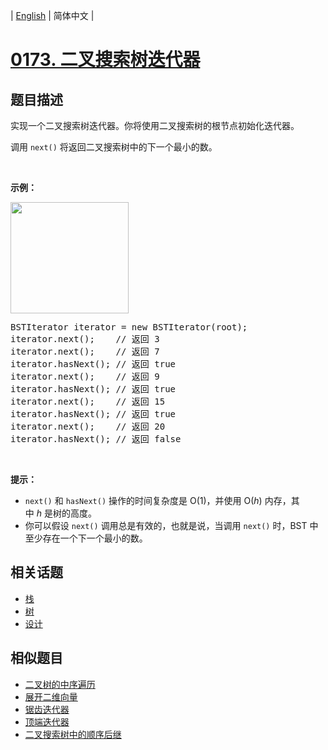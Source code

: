 
| [English](README_EN.md) | 简体中文 |
# [0173. 二叉搜索树迭代器](https://leetcode-cn.com/problems/binary-search-tree-iterator/)
## 题目描述
<p>实现一个二叉搜索树迭代器。你将使用二叉搜索树的根节点初始化迭代器。</p>

<p>调用 <code>next()</code> 将返回二叉搜索树中的下一个最小的数。</p>

<p>&nbsp;</p>

<p><strong>示例：</strong></p>

<p><strong><img alt="" src="https://assets.leetcode-cn.com/aliyun-lc-upload/uploads/2018/12/25/bst-tree.png" style="height: 178px; width: 189px;"></strong></p>

<pre>BSTIterator iterator = new BSTIterator(root);
iterator.next();    // 返回 3
iterator.next();    // 返回 7
iterator.hasNext(); // 返回 true
iterator.next();    // 返回 9
iterator.hasNext(); // 返回 true
iterator.next();    // 返回 15
iterator.hasNext(); // 返回 true
iterator.next();    // 返回 20
iterator.hasNext(); // 返回 false</pre>

<p>&nbsp;</p>

<p><strong>提示：</strong></p>

<ul>
	<li><code>next()</code>&nbsp;和&nbsp;<code>hasNext()</code>&nbsp;操作的时间复杂度是&nbsp;O(1)，并使用&nbsp;O(<em>h</em>) 内存，其中&nbsp;<em>h&nbsp;</em>是树的高度。</li>
	<li>你可以假设&nbsp;<code>next()</code>&nbsp;调用总是有效的，也就是说，当调用 <code>next()</code>&nbsp;时，BST 中至少存在一个下一个最小的数。</li>
</ul>

## 相关话题
- [栈](https://leetcode-cn.com/tag/stack)
- [树](https://leetcode-cn.com/tag/tree)
- [设计](https://leetcode-cn.com/tag/design)
## 相似题目
- [二叉树的中序遍历](../binary-tree-inorder-traversal/README.md)
- [展开二维向量](../flatten-2d-vector/README.md)
- [锯齿迭代器](../zigzag-iterator/README.md)
- [顶端迭代器](../peeking-iterator/README.md)
- [二叉搜索树中的顺序后继](../inorder-successor-in-bst/README.md)
